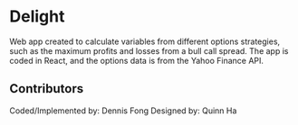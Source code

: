 # Delight

Web app created to calculate variables from different options strategies, such as the maximum profits and losses from a bull call spread.
The app is coded in React, and the options data is from the Yahoo Finance API.

## Contributors

Coded/Implemented by: Dennis Fong
Designed by: Quinn Ha


